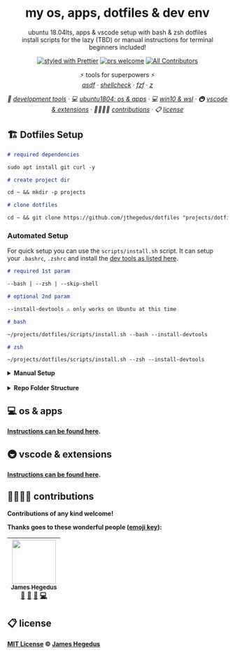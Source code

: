 <h1 align="center">my os, apps, dotfiles & dev env</h1>

<p align="center">ubuntu 18.04lts, apps & vscode setup with bash & zsh dotfiles<br/>install scripts for the lazy (TBD) or manual instructions for terminal beginners included!</p>

<!-- badges -->

<p align="center">
  <a href="https://github.com/prettier/prettier"><img alt="styled with Prettier" src="https://img.shields.io/badge/code_style-prettier-ff69b4.svg?style=flat" /></a>
  <a href="http://makeapullrequest.com"><img alt="prs welcome" src="https://img.shields.io/badge/PRs-welcome-brightgreen.svg?style=flat" /></a>
  <a href="contribs"><img alt="All Contributors" src="https://img.shields.io/badge/all_contributors-1-orange.svg?style=flat" /></a>
</p>

<!-- some tools used -->

<p align="center">
    ⚡️ tools for superpowers ⚡️<br/>
    <em>
      <a href="https://github.com/asdf-vm/asdf">asdf</a>
      · <a href="https://github.com/koalaman/shellcheck">shellcheck</a>
      · <a href="https://github.com/junegunn/fzf">fzf</a>
      · <a href="https://github.com/rupa/z">z</a>
    </em>
</p>

<!-- toc -->

<p align="center">
    <em>
    🔧 <a href="./docs/dev-tools-manual.md">development tools</a>
    · 💻 <a href="./docs/ubuntu-1804.md">ubuntu1804: os & apps</a>
    · 💻 <a href="./docs/windows-1809.md">win10 & wsl</a>
    · 🚇 <a href="./docs/vscode.md">vscode & extensions</a>
    · 👨‍👨‍👧‍👦 <a href="#contribs">contributions</a>
    · 📋 <a href="#license">license</a>
    </em>
</p>

<h2 id="installation">🏗 Dotfiles Setup</h2>

```markdown
# required dependencies

sudo apt install git curl -y

# create project dir

cd ~ && mkdir -p projects

# clone dotfiles

cd ~ && git clone https://github.com/jthegedus/dotfiles "projects/dotfiles"
```

### Automated Setup

For quick setup you can use the `scripts/install.sh` script. It can setup your `.bashrc`, `.zshrc` and install the [dev tools as listed here](/docs/dev-tools-manual.md).

```markdown
# required 1st param

--bash | --zsh | --skip-shell

# optional 2nd param

--install-devtools ⚠️ only works on Ubuntu at this time
```

```markdown
# bash

~/projects/dotfiles/scripts/install.sh --bash --install-devtools

# zsh

~/projects/dotfiles/scripts/install.sh --zsh --install-devtools
```

<details>
<summary><b>Manual Setup<b></summary>
<br />
⚠️ before re-sourcing or rebooting you should complete the installation of the <a href="#development_tools">development tools</a> section as your shell now depends on some other tools.

#### bash

```markdown
# backup bashrc

mv ~/.bashrc ~/.bashrc.orig

# symlink bashrc

ln -sv ~/projects/dotfiles/bash/.bashrc_default ~/.bashrc_default
ln -sv ~/projects/dotfiles/bash/.bashrc ~/.bashrc

# add aliases (zsh uses a oh-my-zsh alias plugin)

ln -sv ~/projects/dotfiles/common/.aliases ~/.aliases
```

#### zsh

```markdown
# install oh-my-zsh

sh -c "\$(curl -fsSL https://raw.githubusercontent.com/robbyrussell/oh-my-zsh/master/tools/install.sh)"

# change default shell

chsh -s "\$(command -v zsh)"

# install zgen

sudo apt install git
git clone https://github.com/tarjoilija/zgen.git "\${HOME}/.zgen"

# backup zshrc

mv ~/.zshrc ~/.zshrc.orig

# symlink zshrc

ln -sv ~/projects/dotfiles/zsh/.zshrc_default ~/.zshrc_default
ln -sv ~/projects/dotfiles/zsh/.zshrc ~/.zshrc

# add fonts for powerline

# sudo apt-get install fonts-powerline

cd ~ && git clone https://github.com/powerline/fonts.git --depth=1
fonts/install.sh
cd ~ && rm -rf fonts/
```

#### development tools

[Instructions can be found here](/docs/dev-tools-manual.md).

</details>

<br />

<details>
<summary><b>Repo Folder Structure</b></summary>

This project assumes a local repository folder structure like the following:

```
~/projects
```

Where this `dotfiles` repo is cloned to `~/projects/`, resulting in `~/projects/dotfiles/`. If you wish to use a different folder structure, do a **search and replace** on `/projects`. Other Zsh install guides recommend putting the `/Dotfiles/` folder in your user Home folder `~/`

</details>

<h2 id="os-and-apps">💻 os & apps</h2>

[Instructions can be found here](/docs/ubuntu-1804.md).

<h2 id="vscode-extensions">🚇 vscode & extensions</h2>

[Instructions can be found here](/docs/vscode.md).

<h2 id="contribs">👨‍👨‍👧‍👦 contributions</h2>

Contributions of any kind welcome!

Thanks goes to these wonderful people ([emoji key](https://github.com/kentcdodds/all-contributors#emoji-key)):

<!-- ALL-CONTRIBUTORS-LIST:START - Do not remove or modify this section -->
<!-- prettier-ignore -->
| [<img src="https://avatars2.githubusercontent.com/u/20798510?v=4" width="100px;"/><br /><sub><b>James Hegedus</b></sub>](https://medium.com/@jthegedus)<br />[📖](https://github.com/jthegedus/dotfiles/commits?author=jthegedus "Documentation") [📝](#blog-jthegedus "Blogposts") [🎨](#design-jthegedus "Design") [💻](https://github.com/jthegedus/dotfiles/commits?author=jthegedus "Code") |
| :---: |

<!-- ALL-CONTRIBUTORS-LIST:END -->

<h2 id="license">📋 license</h2>

[MIT License](LICENSE) © [James Hegedus](https://github.com/jthegedus/)
